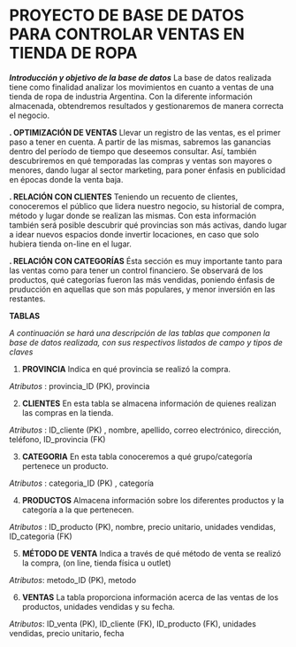 # **PROYECTO DE BASE DE DATOS PARA CONTROLAR VENTAS EN TIENDA DE ROPA**

***Introducción y objetivo de la base de datos***
La base de datos realizada tiene como finalidad analizar los movimientos en cuanto a ventas de una tienda de ropa de industria Argentina. Con la diferente información almacenada, obtendremos resultados y gestionaremos de manera correcta el negocio.

  
   **. OPTIMIZACIÓN DE VENTAS** Llevar un registro de las ventas, es el primer paso a tener en cuenta. A partir de las mismas, sabremos las ganancias dentro del período de tiempo que deseemos consultar. Así, también descubriremos en qué temporadas las compras y ventas son mayores o menores, dando lugar al sector marketing, para poner énfasis en publicidad en épocas donde la venta baja.


 
   **. RELACIÓN CON CLIENTES** Teniendo un recuento de clientes, conoceremos el público que lidera nuestro negocio, su historial de compra, método y lugar donde se realizan las mismas. Con esta información también será posible descubrir qué provincias son más activas, dando lugar a idear nuevos espacios donde invertir locaciones, en caso que solo hubiera tienda on-line en el lugar. 
  
  
  
  **. RELACIÓN CON CATEGORÍAS** Ésta sección es muy importante tanto para las ventas como para tener un control financiero. Se observará de los productos, qué categorías fueron las más vendidas, poniendo énfasis de pruducción en aquellas que son más populares, y menor inversión en las restantes. 
  
  
  **TABLAS**

*A continuación se hará una descripción de las tablas que componen la base de datos realizada, con sus respectivos listados de campo y tipos de claves*


1. **PROVINCIA** Indica en qué provincia se realizó la compra.

 *Atributos* : provincia_ID (PK), provincia 



2. **CLIENTES** En esta tabla se almacena información de quienes realizan las compras en la tienda.

 *Atributos* : ID_cliente (PK) , nombre, apellido, correo electrónico, dirección, teléfono, ID_provincia (FK)



3. **CATEGORIA** En esta tabla conoceremos a qué grupo/categoría pertenece un producto.

 *Atributos* : categoria_ID (PK) , categoría



4. **PRODUCTOS** Almacena información sobre los diferentes productos y la categoría a la que pertenecen.

 *Atributos* : ID_producto (PK), nombre, precio unitario, unidades vendidas, ID_categoria (FK)



5. **MÉTODO DE VENTA** Indica a través de qué método de venta se realizó la compra, (on line, tienda física u outlet)

  *Atributos*: metodo_ID (PK), metodo



6. **VENTAS** La tabla proporciona información acerca de las ventas de los productos, unidades vendidas y su fecha.

 *Atributos*: ID_venta (PK), ID_cliente (FK), ID_producto (FK), unidades vendidas, precio unitario, fecha








